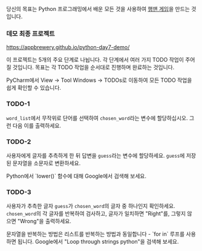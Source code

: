 당신의 목표는 Python 프로그래밍에서 배운 모든 것을 사용하여 [행맨 게임](https://en.wikipedia.org/wiki/Hangman_(game))을 만드는 것입니다.

### 데모 최종 프로젝트
https://appbrewery.github.io/python-day7-demo/

이 프로젝트는 5개의 주요 단계로 나뉩니다. 각 단계에서 여러 가지 TODO 작업이 주어질 것입니다. 목표는 각 TODO 작업을 순서대로 진행하며 완료하는 것입니다.

PyCharm에서 View -> Tool Windows -> TODOs로 이동하여 모든 TODO 작업을 쉽게 확인할 수 있습니다.

### TODO-1  
`word_list`에서 무작위로 단어를 선택하여 `chosen_word`라는 변수에 할당하십시오. 그런 다음 이를 출력하세요.

### TODO-2  
사용자에게 글자를 추측하게 한 뒤 답변을 `guess`라는 변수에 할당하세요. `guess`에 저장된 문자열을 소문자로 변환하세요.

<div class="hint">
  Python에서 `lower()` 함수에 대해 Google에서 검색해 보세요.
</div>

### TODO-3  
사용자가 추측한 글자 `guess`가 `chosen_word`의 글자 중 하나인지 확인하세요. `chosen_word`의 각 글자를 반복하여 검사하고, 글자가 일치하면 "Right"를, 그렇지 않으면 "Wrong"을 출력하세요.

<div class="hint">
  문자열을 반복하는 방법은 리스트를 반복하는 방법과 동일합니다 - `for in` 루프를 사용하면 됩니다.  
  Google에서 "Loop through strings python"을 검색해 보세요.
</div>